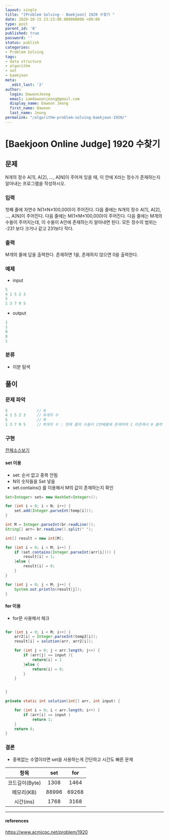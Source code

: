 ```yaml
---
layout: single
title: "[Problem Solving - Baekjoon] 1920 수찾기 "
date: 2020-10-15 23:23:00.000000000 +09:00
type: post
parent_id: '0'
published: true
password: ''
status: publish
categories:
- Problem Solving
tags:
- data structure
- algorithm
- set
- baekjoon
meta:
  _edit_last: '2'
author:
  login: DawoonJeong
  email: iamdawoonjeong@gmail.com
  display_name: Dawoon Jeong
  first_name: Dawoon
  last_name: Jeong
permalink: "/algorithm-problem-solving-baekjoon-1920/"
---
```

# [Baekjoon Online Judge] 1920 수찾기

## 문제
N개의 정수 A[1], A[2], …, A[N]이 주어져 있을 때, 이 안에 X라는 정수가 존재하는지 알아내는 프로그램을 작성하시오.

### 입력
첫째 줄에 자연수 N(1≤N≤100,000)이 주어진다. 다음 줄에는 N개의 정수 A[1], A[2], …, A[N]이 주어진다. 다음 줄에는 M(1≤M≤100,000)이 주어진다. 다음 줄에는 M개의 수들이 주어지는데, 이 수들이 A안에 존재하는지 알아내면 된다. 모든 정수의 범위는 -231 보다 크거나 같고 231보다 작다.

### 출력
M개의 줄에 답을 출력한다. 존재하면 1을, 존재하지 않으면 0을 출력한다.

### 예제
- input
```java
5
4 1 5 2 3
5
1 3 7 9 5
```

- output
```java
1
1
0
0
1
```

### 분류
- 이분 탐색

## 풀이

### 문제 파악
```java
5             // N
4 1 5 2 3     // N개의 수
5             // M
1 3 7 9 5     // M개의 수 : 현재 줄의 수들이 2번째줄에 존재하며 1 미존재시 0 출력
```

### 구현

[전체소스보기]()


#### set 이용
- set: 순서 없고 중복 안됨
- N의 숫자들을 Set 넣음
- set.contains() 를 이용해서 M의 값이 존재하는지 확인

```java
Set<Integer> set= new HashSet<Integer>();

for (int i = 0; i < N; i++) {
    set.add(Integer.parseInt(temp[i]));
}

int M = Integer.parseInt(br.readLine());
String[] arr= br.readLine().split(" ");

int[] result = new int[M];

for (int i = 0; i < M; i++) {
    if (set.contains(Integer.parseInt(arr[i]))) {
        result[i] = 1;
    }else {
        result[i] = 0;
    }
}

for (int j = 0; j < M; j++) {
    System.out.println(result[j]);
}

```


#### for 이용

- for문 사용해서 체크

```java

for (int i = 0; i < M; i++) {
    arr2[i] = Integer.parseInt(temp2[i]);
    result[i] = solution(arr, arr2[i]);

	for (int j = 0; j < arr.length; j++) {
        if (arr[j] == input ){
		    return[i] = 1
		}else {
		    return[i] = 0;		 
		}
    }


}

private static int solution(int[] arr, int input) {

    for (int i = 0; i < arr.length; i++) {
        if (arr[i] == input )
            return 1;
    }
    return 0;
}
```


### 결론
- 중복없는 수열이라면 set을 사용하는게 간단하고 시간도 빠른 문제

| 항목	   | set | for |
|:--------:|:--------:|:--------:|
|  코드길이(Byte) |  1308    |   1464 	|
|  메모리(KB) 	 |  88996 	|  69268 	|
|  시간(ms) 	     |  1768 	|  3168   	|



---

#### references
<https://www.acmicpc.net/problem/1920>

